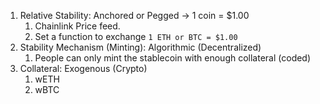 1. Relative Stability: Anchored or Pegged -> 1 coin = $1.00
   1. Chainlink Price feed.
   2. Set a function to exchange `1 ETH or BTC = $1.00`
2. Stability Mechanism (Minting): Algorithmic (Decentralized)
    1. People can only mint the stablecoin with enough collateral (coded)
3. Collateral: Exogenous (Crypto)
   1. wETH
   2. wBTC
